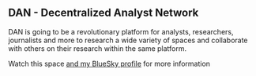 ## DAN - Decentralized Analyst Network

DAN is going to be a revolutionary platform for analysts, researchers, journalists and more to research a wide variety of spaces and collaborate with others on their research within the same platform.

Watch this space [and my BlueSky profile](https://bsky.app/profile/valhalladev.bsky.social) for more information
